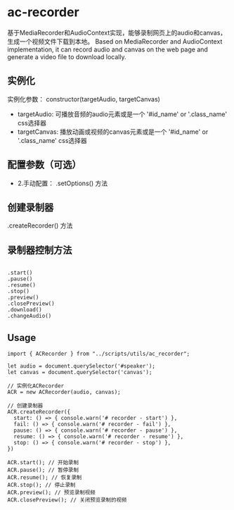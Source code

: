 # ac-recorder

基于MediaRecorder和AudioContext实现，能够录制网页上的audio和canvas，生成一个视频文件下载到本地。
Based on MediaRecorder and AudioContext implementation, it can record audio and canvas on the web page and generate a video file to download locally.

## 实例化
实例化参数： constructor(targetAudio, targetCanvas)
- targetAudio: 可播放音频的audio元素或是一个 '#id_name' or '.class_name' css选择器
- targetCanvas: 播放动画或视频的canvas元素或是一个 '#id_name' or '.class_name' css选择器

## 配置参数（可选）
 * 2.手动配置： .setOptions() 方法

## 创建录制器
.createRecorder() 方法

## 录制器控制方法
``` 

.start() 
.pause() 
.resume() 
.stop() 
.preview()
.closePreview()
.download()
.changeAudio() 

```

## Usage
```
import { ACRecorder } from "../scripts/utils/ac_recorder";

let audio = document.querySelector('#speaker');
let canvas = document.querySelector('canvas');

// 实例化ACRecorder
ACR = new ACRecorder(audio, canvas);

// 创建录制器
ACR.createRecorder({
  start: () => { console.warn('# recorder - start') },
  fail: () => { console.warn('# recorder - fail') },
  pause: () => { console.warn('# recorder - pause') },
  resume: () => { console.warn('# recorder - resume') },
  stop: () => { console.warn('# recorder - stop') },
})

ACR.start(); // 开始录制
ACR.pause(); // 暂停录制
ACR.resume(); // 恢复录制
ACR.stop(); // 停止录制
ACR.preview(); // 预览录制视频
ACR.closePreview(); // 关闭预览录制的视频
```
